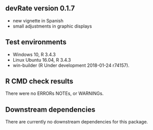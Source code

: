## devRate version 0.1.7
* new vignette in Spanish
* small adjustments in graphic displays

## Test environments
* Windows 10, R 3.4.3
* Linux Ubuntu 16.04, R 3.4.3
* win-builder (R Under development 2018-01-24 r74157).

## R CMD check results
There were no ERRORs NOTEs, or WARNINGs. 

## Downstream dependencies
There are currently no downstream dependencies for this package.
